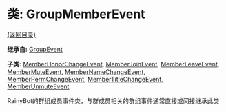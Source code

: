 # 类: GroupMemberEvent

[(返回目录)](./)

**继承自:** [GroupEvent](GroupEvent.md)

**子类:** [MemberHonorChangeEvent](MemberHonorChangeEvent.md), [MemberJoinEvent](MemberJoinEvent.md), [MemberLeaveEvent](MemberLeaveEvent.md), [MemberMuteEvent](MemberMuteEvent.md), [MemberNameChangeEvent](MemberNameChangeEvent.md), [MemberPermChangeEvent](MemberPermChangeEvent.md), [MemberTitleChangeEvent](MemberTitleChangeEvent.md), [MemberUnmuteEvent](MemberUnmuteEvent.md)

RainyBot的群组成员事件类，与群成员相关的群组事件通常直接或间接继承此类
